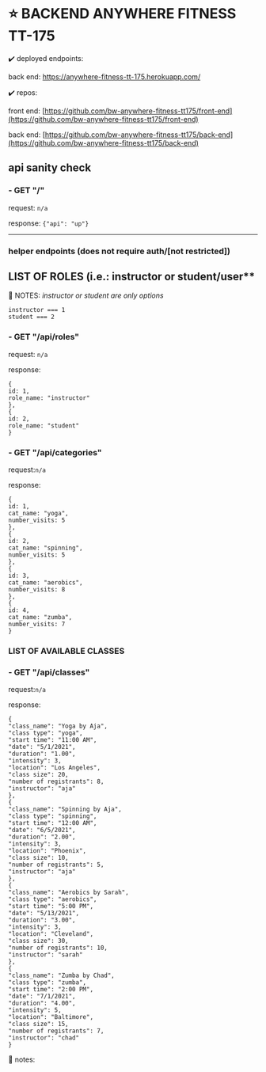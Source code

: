 # ⭐ BACKEND ANYWHERE FITNESS TT-175

✔️ deployed endpoints:

back end:
https://anywhere-fitness-tt-175.herokuapp.com/

✔️ repos:

front end: [https://github.com/bw-anywhere-fitness-tt175/front-end](https://github.com/bw-anywhere-fitness-tt175/front-end)

back end: [https://github.com/bw-anywhere-fitness-tt175/back-end](https://github.com/bw-anywhere-fitness-tt175/back-end)

## api sanity check

### - GET "/"

request: `n/a`

response: `{"api": "up"}`

---

### helper endpoints (does not require auth/[not restricted])

## LIST OF ROLES (i.e.: instructor or student/user**

📝 NOTES:
<em>instructor or student are only options</em><br>
```
instructor === 1
student === 2
```

### -  GET "/api/roles"

request: `n/a`

response: 

```
{
id: 1,
role_name: "instructor"
},
{
id: 2,
role_name: "student"
}
```

### -  GET "/api/categories"

request:`n/a`

response: 
```
{
id: 1,
cat_name: "yoga",
number_visits: 5
},
{
id: 2,
cat_name: "spinning",
number_visits: 5
},
{
id: 3,
cat_name: "aerobics",
number_visits: 8
},
{
id: 4,
cat_name: "zumba",
number_visits: 7
}
```

### LIST OF AVAILABLE CLASSES

### - GET "/api/classes"

request:`n/a`

response: 
```
{
"class_name": "Yoga by Aja",
"class type": "yoga",
"start time": "11:00 AM",
"date": "5/1/2021",
"duration": "1.00",
"intensity": 3,
"location": "Los Angeles",
"class size": 20,
"number of registrants": 8,
"instructor": "aja"
},
{
"class_name": "Spinning by Aja",
"class type": "spinning",
"start time": "12:00 AM",
"date": "6/5/2021",
"duration": "2.00",
"intensity": 3,
"location": "Phoenix",
"class size": 10,
"number of registrants": 5,
"instructor": "aja"
},
{
"class_name": "Aerobics by Sarah",
"class type": "aerobics",
"start time": "5:00 PM",
"date": "5/13/2021",
"duration": "3.00",
"intensity": 3,
"location": "Cleveland",
"class size": 30,
"number of registrants": 10,
"instructor": "sarah"
},
{
"class_name": "Zumba by Chad",
"class type": "zumba",
"start time": "2:00 PM",
"date": "7/1/2021",
"duration": "4.00",
"intensity": 5,
"location": "Baltimore",
"class size": 15,
"number of registrants": 7,
"instructor": "chad"
}
```

📝 notes:


